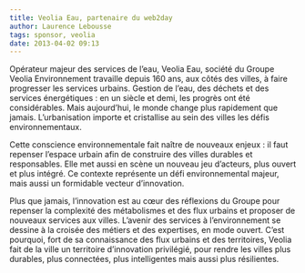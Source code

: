 ```yaml
---
title: Veolia Eau, partenaire du web2day
author: Laurence Lebousse
tags: sponsor, veolia
date: 2013-04-02 09:13
---
```


Opérateur majeur des services de l’eau, Veolia Eau, société du Groupe Veolia Environnement travaille depuis 160 ans, aux côtés des villes, à faire progresser les services urbains. Gestion de l’eau, des déchets et des services énergétiques : en un siècle et demi, les progrès ont été considérables. Mais aujourd’hui, le monde change plus rapidement que jamais. L’urbanisation importe et cristallise au sein des villes les défis environnementaux.

Cette conscience environnementale fait naître de nouveaux enjeux : il faut repenser l’espace urbain afin de construire des villes durables et responsables. Elle met aussi en scène un nouveau jeu d’acteurs, plus ouvert et plus intégré.
Ce contexte représente un défi environnemental majeur, mais aussi un formidable vecteur d’innovation.

Plus que jamais, l’innovation est au cœur des réflexions du Groupe pour repenser la complexité des métabolismes et des flux urbains et proposer de nouveaux services aux villes. L’avenir des services à l’environnement se dessine à la croisée des métiers et des expertises, en mode ouvert.
C’est pourquoi, fort de sa connaissance des flux urbains et des territoires, Veolia fait de la ville un territoire d’innovation privilégié, pour rendre les villes plus durables, plus connectées, plus intelligentes mais aussi plus résilientes.